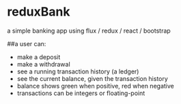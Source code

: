 # reduxBank
a simple banking app using flux / redux / react / bootstrap

##a user can:
- make a deposit
- make a withdrawal
- see a running transaction history (a ledger)
- see the current balance, given the transaction history
- balance shows green when positive, red when negative
- transactions can be integers or floating-point
